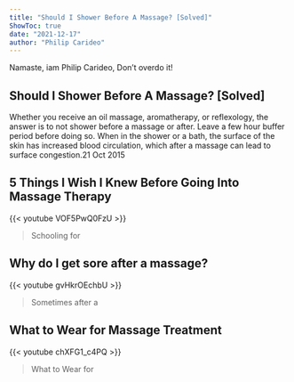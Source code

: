 ```yaml
---
title: "Should I Shower Before A Massage? [Solved]"
ShowToc: true 
date: "2021-12-17"
author: "Philip Carideo" 
---
```


Namaste, iam Philip Carideo, Don’t overdo it!
## Should I Shower Before A Massage? [Solved]
 Whether you receive an oil massage, aromatherapy, or reflexology, the answer is to not shower before a massage or after. Leave a few hour buffer period before doing so. When in the shower or a bath, the surface of the skin has increased blood circulation, which after a massage can lead to surface congestion.21 Oct 2015

## 5 Things I Wish I Knew Before Going Into Massage Therapy
{{< youtube VOF5PwQ0FzU >}}
>Schooling for 

## Why do I get sore after a massage?
{{< youtube gvHkrOEchbU >}}
>Sometimes after a 

## What to Wear for Massage Treatment
{{< youtube chXFG1_c4PQ >}}
>What to Wear for 

